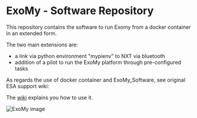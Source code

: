 # ExoMy - Software Repository
This repository contains the software to run Exomy from a docker container in an extended form.

The two main extensions are:

- a link via python environment "mypienv" to NXT via bluetooth
- addition of a pilot to run the ExoMy platform through pre-configured tasks

As regards the use of docker container and ExoMy_Software, see original ESA support wiki:

The [wiki](https://github.com/esa-prl/ExoMy/wiki) explains you how to use it.

![ExoMy image](https://github.com/esa-prl/ExoMy/wiki/images/renderings/2020_02_25.JPG)


